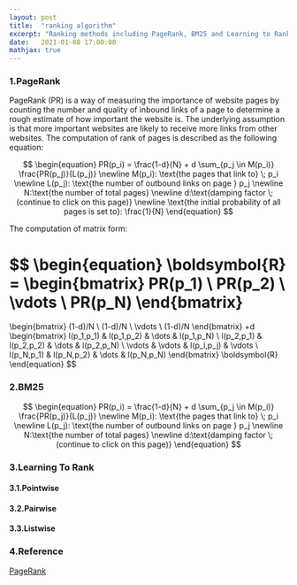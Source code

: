 ```yaml
---
layout: post
title:  "ranking algorithm"
excerpt: "Ranking methods including PageRank, BM25 and Learning to Rank (L2R)"
date:   2021-01-08 17:00:00
mathjax: true
---
```


### 1.PageRank

PageRank (PR) is a way of measuring the importance of website pages by counting the number and quality of inbound links of a page to determine a rough estimate of how important the website is. 
The underlying assumption is that more important websites are likely to receive more links from other websites. 
The computation of rank of pages is described as the following equation:

$$
\begin{equation}
PR(p_i) = \frac{1-d}{N} + d \sum_{p_j \in M(p_i)} \frac{PR(p_j)}{L(p_j)} \newline
M(p_i): \text{the pages that link to} \; p_i \newline
L(p_j): \text{the number of outbound links on page } p_j \newline
N:\text{the number of total pages} \newline
d:\text{damping factor \;(continue to click on this page)} \newline
\text{the initial probability of all pages is set to}: \frac{1}{N}
\end{equation}
$$

The computation of matrix form:

$$
\begin{equation}
\boldsymbol{R} = 
\begin{bmatrix}
PR(p_1) \\
PR(p_2) \\
\vdots \\
PR(p_N)
\end{bmatrix}
=
\begin{bmatrix}
(1-d)/N \\
(1-d)/N \\
\vdots \\
(1-d)/N
\end{bmatrix}
+d
\begin{bmatrix}
l(p_1,p_1) & l(p_1,p_2) & \dots & l(p_1,p_N) \\
l(p_2,p_1) & l(p_2,p_2) & \dots & l(p_2,p_N) \\
\vdots & \vdots & l(p_i,p_j) & \vdots \\
l(p_N,p_1) & l(p_N,p_2) & \dots & l(p_N,p_N) 
\end{bmatrix}
\boldsymbol{R}
\end{equation}
$$


### 2.BM25

$$
\begin{equation}
PR(p_i) = \frac{1-d}{N} + d \sum_{p_j \in M(p_i)} \frac{PR(p_j)}{L(p_j)} \newline
M(p_i): \text{the pages that link to} \; p_i \newline
L(p_j): \text{the number of outbound links on page } p_j \newline
N:\text{the number of total pages} \newline
d:\text{damping factor \;(continue to click on this page)}
\end{equation}
$$

### 3.Learning To Rank

#### 3.1.Pointwise

#### 3.2.Pairwise

#### 3.3.Listwise

### 4.Reference

[PageRank](https://en.wikipedia.org/wiki/PageRank)


